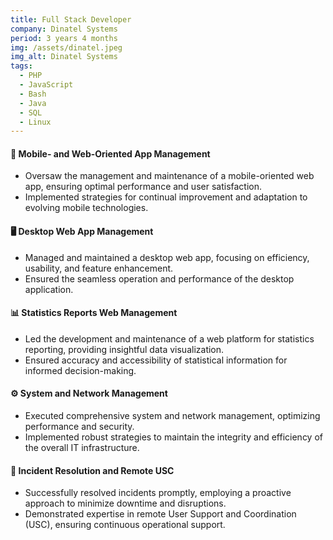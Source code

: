 ```yaml
---
title: Full Stack Developer
company: Dinatel Systems
period: 3 years 4 months
img: /assets/dinatel.jpeg
img_alt: Dinatel Systems
tags:
  - PHP
  - JavaScript
  - Bash
  - Java
  - SQL
  - Linux
---
```


#### 📱 Mobile- and Web-Oriented App Management

- Oversaw the management and maintenance of a mobile-oriented web app, ensuring optimal performance and user satisfaction.
- Implemented strategies for continual improvement and adaptation to evolving mobile technologies.

#### 🖥️ Desktop Web App Management

- Managed and maintained a desktop web app, focusing on efficiency, usability, and feature enhancement.
- Ensured the seamless operation and performance of the desktop application.

#### 📊 Statistics Reports Web Management

- Led the development and maintenance of a web platform for statistics reporting, providing insightful data visualization.
- Ensured accuracy and accessibility of statistical information for informed decision-making.

#### ⚙️ System and Network Management

- Executed comprehensive system and network management, optimizing performance and security.
- Implemented robust strategies to maintain the integrity and efficiency of the overall IT infrastructure.

#### 🚨 Incident Resolution and Remote USC

- Successfully resolved incidents promptly, employing a proactive approach to minimize downtime and disruptions.
- Demonstrated expertise in remote User Support and Coordination (USC), ensuring continuous operational support.
